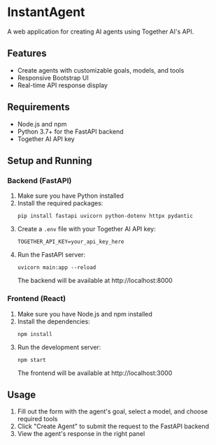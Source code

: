 # InstantAgent

A web application for creating AI agents using Together AI's API.

## Features

- Create agents with customizable goals, models, and tools
- Responsive Bootstrap UI
- Real-time API response display

## Requirements

- Node.js and npm
- Python 3.7+ for the FastAPI backend
- Together AI API key

## Setup and Running

### Backend (FastAPI)

1. Make sure you have Python installed
2. Install the required packages:
   ```
   pip install fastapi uvicorn python-dotenv httpx pydantic
   ```
3. Create a `.env` file with your Together AI API key:
   ```
   TOGETHER_API_KEY=your_api_key_here
   ```
4. Run the FastAPI server:
   ```
   uvicorn main:app --reload
   ```
   The backend will be available at http://localhost:8000

### Frontend (React)

1. Make sure you have Node.js and npm installed
2. Install the dependencies:
   ```
   npm install
   ```
3. Run the development server:
   ```
   npm start
   ```
   The frontend will be available at http://localhost:3000

## Usage

1. Fill out the form with the agent's goal, select a model, and choose required tools
2. Click "Create Agent" to submit the request to the FastAPI backend
3. View the agent's response in the right panel
